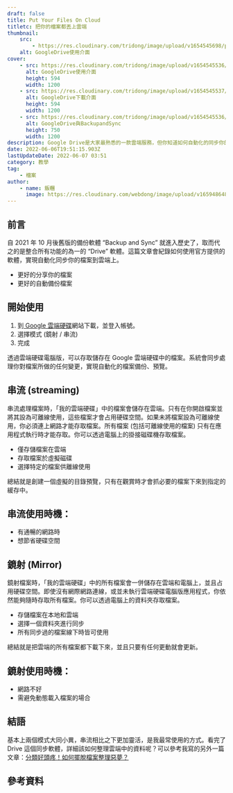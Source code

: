 ```yaml
---
draft: false
title: Put Your Files On Cloud
titletc: 把你的檔案都丟上雲端
thumbnail:
    src:
        - https://res.cloudinary.com/tridong/image/upload/v1654545698/post/put-your-files-on-cloud/GoogleDrive%E4%BD%BF%E7%94%A8%E4%BB%8B%E9%9D%A2%E5%AF%AC.webp
    alt: GoogleDrive使用介面
cover:
    - src: https://res.cloudinary.com/tridong/image/upload/v1654545536/post/put-your-files-on-cloud/GoogleDrive%E4%BD%BF%E7%94%A8%E4%BB%8B%E9%9D%A2.webp
      alt: GoogleDrive使用介面
      height: 594
      width: 1200
    - src: https://res.cloudinary.com/tridong/image/upload/v1654545537/post/put-your-files-on-cloud/GoogleDrive%E4%B8%8B%E8%BC%89.webp
      alt: GoogleDrive下載介面
      height: 594
      width: 1200
    - src: https://res.cloudinary.com/tridong/image/upload/v1654545536/post/put-your-files-on-cloud/GoogleDrive%E8%88%87BackupandSync.webp
      alt: GoogleDrive與BackupandSync
      height: 750
      width: 1200
description: Google Drive是大家最熟悉的一款雲端服務，但你知道如何自動化的同步你的檔案到雲端上嗎？更快速的備份、分享你的檔案，使用官方提供的軟體就能達成。
date: 2022-06-06T19:51:15.903Z
lastUpdateDate: 2022-06-07 03:51
category: 教學
tag:
    - 檔案
author:
    - name: 飯糰
      image: https://res.cloudinary.com/webdong/image/upload/v1659486489/global/riceball.png
---
```


## 前言

自 2021 年 10 月後舊版的備份軟體 “Backup and Sync” 就進入歷史了，取而代之的是整合所有功能的為一的 “Drive” 軟體。這篇文章會紀錄如何使用官方提供的軟體，實現自動化同步你的檔案到雲端上。

-   更好的分享你的檔案
-   更好的自動備份檔案

## 開始使用

1. 到<a href="https://www.google.com/drive/download/"> Google 雲端硬碟</a>網站下載，並登入帳號。
2. 選擇模式 (鏡射 / 串流)
3. 完成

透過雲端硬碟電腦版，可以存取儲存在 Google 雲端硬碟中的檔案。系統會同步處理你對檔案所做的任何變更，實現自動化的檔案備份、預覽。

## 串流 (streaming)

串流處理檔案時，「我的雲端硬碟」中的檔案會儲存在雲端。只有在你開啟檔案並將其設為可離線使用，這些檔案才會占用硬碟空間。如果未將檔案設為可離線使用，你必須連上網路才能存取檔案。所有檔案 (包括可離線使用的檔案) 只有在應用程式執行時才能存取。你可以透過電腦上的掛接磁碟機存取檔案。

-   僅存儲檔案在雲端
-   存取檔案於虛擬磁碟
-   選擇特定的檔案供離線使用

總結就是創建一個虛擬的目錄預覽，只有在觀賞時才會抓必要的檔案下來到指定的緩存中。

## 串流使用時機：

-   有通暢的網路時
-   想節省硬碟空間

## 鏡射 (Mirror)

鏡射檔案時，「我的雲端硬碟」中的所有檔案會一併儲存在雲端和電腦上，並且占用硬碟空間。即使沒有網際網路連線，或並未執行雲端硬碟電腦版應用程式，你依然能夠隨時存取所有檔案。你可以透過電腦上的資料夾存取檔案。

-   存儲檔案在本地和雲端
-   選擇一個資料夾進行同步
-   所有同步過的檔案線下時皆可使用

總結就是把雲端的所有檔案都下載下來，並且只要有任何更動就會更新。

## 鏡射使用時機：

-   網路不好
-   需避免動態載入檔案的場合

## 結語

基本上兩個模式大同小異，串流相比之下更加靈活，是我最常使用的方式。看完了 Drive 這個同步軟體，詳細該如何整理雲端中的資料呢？可以參考我寫的另外一篇文章：[分類好頭疼！如何擺脫檔案整理惡夢？ ](/post/management/fix-your-file-nightmare/)

## 參考資料
